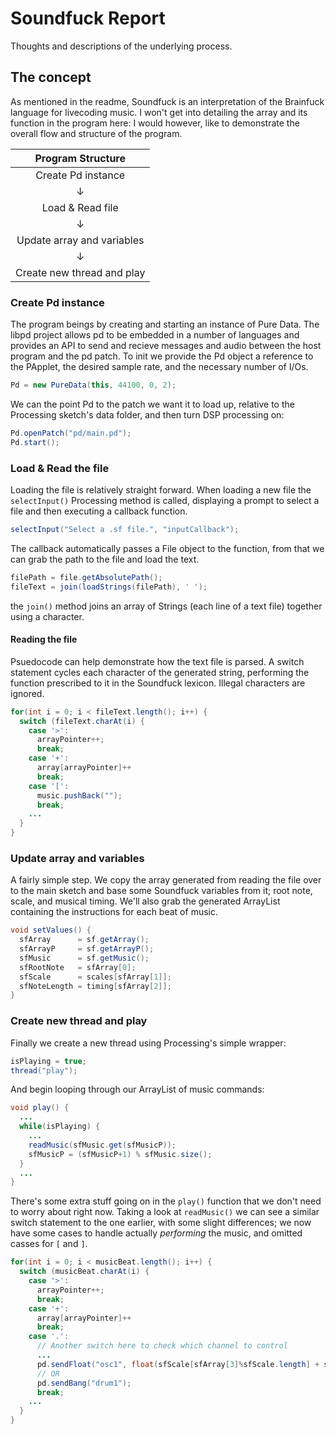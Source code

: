 # Soundfuck Report
Thoughts and descriptions of the underlying process.

## The concept
As mentioned in the readme, Soundfuck is an interpretation of the Brainfuck language for livecoding music. I won't get into detailing the array and its function in the program here: I would however, like to demonstrate the overall flow and structure of the program.

| Program Structure           |
|:---------------------------:|
| Create Pd instance          |
| ↓                           |
| Load & Read file            |
| ↓                           |
| Update array and variables  |
| ↓                           |
| Create new thread and play  |

### Create Pd instance
The program beings by creating and starting an instance of Pure Data. The libpd project allows pd to be embedded in a number of languages and provides an API to send and recieve messages and audio between the host program and the pd patch. To init we provide the Pd object a reference to the PApplet, the desired sample rate, and the necessary number of I/Os.
```java
Pd = new PureData(this, 44100, 0, 2);
```
We can the point Pd to the patch we want it to load up, relative to the Processing sketch's data folder, and then turn DSP processing on:
```java
Pd.openPatch("pd/main.pd");
Pd.start();
```

### Load & Read the file
Loading the file is relatively straight forward. When loading a new file the ```selectInput()``` Processing method is called, displaying a prompt to select a file and then executing a callback function.
```java
selectInput("Select a .sf file.", "inputCallback");
```
The callback automatically passes a File object to the function, from that we can grab the path to the file and load the text.
```java
filePath = file.getAbsolutePath();
fileText = join(loadStrings(filePath), ' ');
```
the ```join()``` method joins an array of Strings (each line of a text file) together using a character.

#### Reading the file
Psuedocode can help demonstrate how the text file is parsed. A switch statement cycles each character of the generated string, performing the function prescribed to it in the Soundfuck lexicon. Illegal characters are ignored.
```java
for(int i = 0; i < fileText.length(); i++) {
  switch (fileText.charAt(i) {
    case '>':
      arrayPointer++;
      break;
    case '+':
      array[arrayPointer]++
      break;
    case '[':
      music.pushBack("");
      break;
    ...
  }
}
```

### Update array and variables
A fairly simple step. We copy the array generated from reading the file over to the main sketch and base some Soundfuck variables from it; root note, scale, and musical timing. We'll also grab the generated ArrayList containing the instructions for each beat of music.
```java
void setValues() {
  sfArray      = sf.getArray(); 
  sfArrayP     = sf.getArrayP();
  sfMusic      = sf.getMusic(); 
  sfRootNote   = sfArray[0]; 
  sfScale      = scales[sfArray[1]]; 
  sfNoteLength = timing[sfArray[2]];
}
```

### Create new thread and play
Finally we create a new thread using Processing's simple wrapper:
```java
isPlaying = true;
thread("play");
```
And begin looping through our ArrayList of music commands:
```java
void play() {
  ...
  while(isPlaying) {
    ...
    readMusic(sfMusic.get(sfMusicP)); 
    sfMusicP = (sfMusicP+1) % sfMusic.size();
  }
  ...
}
```
There's some extra stuff going on in the ```play()``` function that we don't need to worry about right now. Taking a look at ```readMusic()``` we can see a similar switch statement to the one earlier, with some slight differences; we now have some cases to handle actually *performing* the music, and omitted casses for ```[``` and ```]```. 
```java
for(int i = 0; i < musicBeat.length(); i++) {
  switch (musicBeat.charAt(i) {
    case '>':
      arrayPointer++;
      break;
    case '+':
      array[arrayPointer]++
      break;
    case '.':
      // Another switch here to check which channel to control
      ...
      pd.sendFloat("osc1", float(sfScale[sfArray[3]%sfScale.length] + sfRootNote));
      // OR
      pd.sendBang("drum1");
      break;
    ...
  }
}
```
